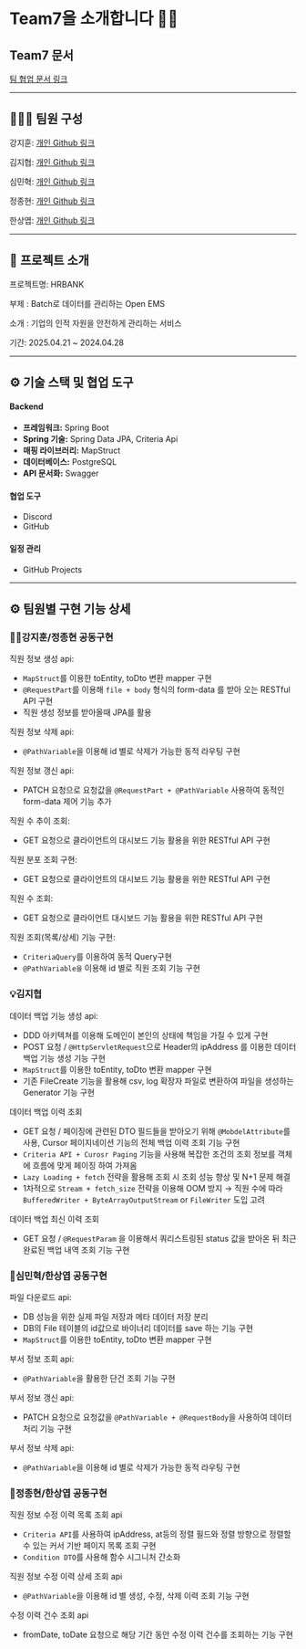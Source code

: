 # Team7을 소개합니다 🙌🏻

## Team7 문서
[팀 협업 문서 링크](https://github.com/HRBank-Team7/sb02-HRBank-team7/wiki)

---

## 🧑‍🤝‍🧑 팀원 구성


강지훈: [개인 Github 링크](https://github.com/homeA90)


김지협: [개인 Github 링크](https://github.com/QuokkaJoa)


심민혁: [개인 Github 링크](https://github.com/minhyuksim)


정종현: [개인 Github 링크](https://github.com/JJHyunDev)


한상엽: [개인 Github 링크](https://github.com/sangyeobhan)

---

## 🚀 프로젝트 소개

프로젝트명: HRBANK

부제 : Batch로 데이터를 관리하는 Open EMS

소개 : 기업의 인적 자원을 안전하게 관리하는 서비스

기간: 2025.04.21 ~ 2024.04.28

---

## ⚙️ 기술 스택 및 협업 도구

#### Backend
* **프레임워크:** Spring Boot
* **Spring 기술:** Spring Data JPA, Criteria Api
* **매핑 라이브러리:** MapStruct
* **데이터베이스:** PostgreSQL
* **API 문서화:** Swagger

#### 협업 도구
* Discord
* GitHub

#### 일정 관리
* GitHub Projects
  
---

## ⚙️ 팀원별 구현 기능 상세

### 👨‍💻강지훈/정종현 공동구현

직원 정보 생성 api:
- `MapStruct`를 이용한 toEntity, toDto 변환 mapper 구현
- `@RequestPart`를 이용해 `file + body` 형식의 form-data 를 받아 오는 RESTful API 구현
- 직원 생성 정보를 받아올때 JPA를 활용

직원 정보 삭제 api:
- `@PathVariable`을 이용해 id 별로 삭제가 가능한 동적 라우팅 구현

직원 정보 갱신 api:
- PATCH 요청으로 요청값을 `@RequestPart + @PathVariable` 사용하여 동적인 form-data 제어 기능 추가

직원 수 추이 조회:
- GET 요청으로 클라이언트의 대시보드 기능 활용을 위한 RESTful API 구현

직원 분포 조회 구현:
- GET 요청으로 클라이언트의 대시보드 기능 활용을 위한 RESTful API 구현

직원 수 조회:
- GET 요청으로 클라이언트 대시보드 기능 활용을 위한 RESTful API 구현

직원 조회(목록/상세) 기능 구현:
- `CriteriaQuery`를 이용하여 동적 Query구현
- `@PathVariable을` 이용해 id 별로 직원 조회 기능 구현


### 💡김지협

데이터 백업 기능 생성 api:

- DDD 아키텍쳐를 이용해 도메인이 본인의 상태에 책임을 가질 수 있게 구현
- POST 요청 / `@HttpServletRequest`으로 Header의 ipAddress 를 이용한 데이터 백업 기능 생성 기능 구현
- `MapStruct`를 이용한 toEntity, toDto 변환 mapper 구현
- 기존 FileCreate 기능을 활용해 csv, log 확장자 파일로 변환하여 파일을 생성하는 Generator 기능 구현

데이터 백업 이력 조회

- GET 요청 / 페이징에 관련된 DTO 필드들을 받아오기 위해 `@MobdelAttribute`를 사용, Cursor 페이지네이션 기능의 전체 백업 이력 조회 기능 구현
- `Criteria API + Curosr Paging` 기능을 사용해 복잡한 조건의 조회 정보를 객체에 흐름에 맞게 페이징 하여 가져옴
- `Lazy Loading + fetch` 전략을 활용해 조회 시 조회 성능 향상 및 N+1 문제 해결
- 1차적으로 `Stream + fetch_size` 전략을 이용해 OOM 방지 → 직원 수에 따라 `BufferedWriter + ByteArrayOutputStream` or `FileWriter` 도입 고려

데이터 백업 최신 이력 조회

- GET 요청 / `@RequestParam` 을 이용해서 쿼리스트링된 status 값을 받아온 뒤 최근 완료된 백업 내역 조회 기능 구현

### 🌷심민혁/한상엽 공동구현

파일 다운로드 api:
- DB 성능을 위한 실제 파일 저장과 메타 데이터 저장 분리
- DB의 File 테이블의 id값으로 바이너리 데이터를 save 하는 기능 구현
- `MapStruct`를 이용한 toEntity, toDto 변환 mapper 구현

부서 정보 조회 api:
- `@PathVariable`을 활용한 단건 조회 기능 구현
 
부서 정보 갱신 api:
- PATCH 요청으로 요청값을 `@PathVariable + @RequestBody`을 사용하여 데이터 처리 기능 구현

부서 정보 삭제 api:
- `@PathVariable`을 이용해 id 별로 삭제가 가능한 동적 라우팅 구현


### 🍦정종현/한상엽 공동구현

직원 정보 수정 이력 목록 조회 api

- `Criteria API`를 사용하여 ipAddress, at등의 정렬 필드와 정렬 방향으로 정렬할 수 있는 커서 기반 페이지 목록 조회 구현
- `Condition DTO`를 사용해 함수 시그니처 간소화

직원 정보 수정 이력 상세 조회 api

- `@PathVariable`을 이용해 id 별 생성, 수정, 삭제 이력 조회 기능 구현

수정 이력 건수 조회 api

- fromDate, toDate 요청으로 해당 기간 동안 수정 이력 건수를 조회하는 기능 구현
